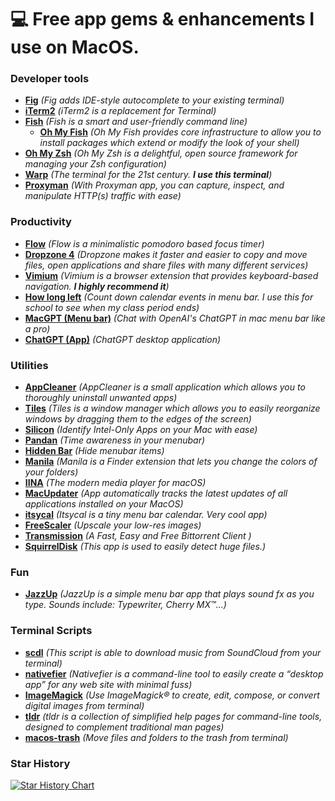 # 💻 Free app gems & enhancements I use on MacOS.
                
### Developer tools
+ [**Fig**](https://fig.io/ "Fig") *(Fig adds IDE-style autocomplete to your existing terminal)*
+ [ **iTerm2**](https://iterm2.com/ " iTerm2") *(iTerm2 is a replacement for Terminal)*
+ [**Fish**](https://fishshell.com/ "Fish") *(Fish is a smart and user-friendly command line)*
    + [**Oh My Fish**](https://github.com/oh-my-fish/oh-my-fish "Oh My Fish") *(Oh My Fish provides core infrastructure to allow you to install packages which extend or modify the look of your shell)*
+ [**Oh My Zsh**](https://ohmyz.sh/ "Oh My Zsh") *(Oh My Zsh is a delightful, open source framework for managing your Zsh configuration)*
+ [**Warp**](https://www.warp.dev/) *(The terminal for the 21st century. **I use this terminal**)*
+ [**Proxyman**](https://proxyman.io/) *(With Proxyman app, you can capture, inspect, and manipulate HTTP(s) traffic with ease)*

### Productivity
+ [**Flow**](https://flowapp.info/ "**Flow**") *(Flow is a minimalistic pomodoro based focus timer)*
+ [**Dropzone 4**](https://apps.apple.com/us/app/dropzone-4/id1485052491 "**Dropzone**") *(Dropzone makes it faster and easier to copy and move files, open applications and share files with many different services)*
+ [**Vimium**](https://github.com/philc/vimium "**Vimium**") *(Vimium is a browser extension that provides keyboard-based navigation. **I highly recommend it**)*
+ [**How long left**](https://apps.apple.com/us/app/how-long-left/id1388832966?mt=12) *(Count down calendar events in menu bar. I use this for school to see when my class period ends)*
+ [**MacGPT (Menu bar)**](https://www.macgpt.com/) *(Chat with OpenAI's ChatGPT in mac menu bar like a pro)*
+ [**ChatGPT (App)**](https://github.com/lencx/ChatGPT) *(ChatGPT desktop application)*

### Utilities
+ [**AppCleaner**](https://freemacsoft.net/appcleaner/ "AppCleaner") *(AppCleaner is a small application which allows you to thoroughly uninstall unwanted apps)*
+ [**Tiles**](https://freemacsoft.net/tiles/ "Tiles") *(Tiles is a window manager which allows you to easily reorganize windows by dragging them to the edges of the screen)*
+ [**Silicon**](https://github.com/DigiDNA/Silicon "**Silicon**") *(Identify Intel-Only Apps on your Mac with ease)*
+ [**Pandan**](https://apps.apple.com/app/id1569600264 "**Pandan**") *(Time awareness in your menubar)*
+ [**Hidden Bar**](https://apps.apple.com/us/app/hidden-bar/id1452453066 "**Hidden Bar**") *(Hide menubar items)*
+ [**Manila**](https://github.com/neilsardesai/Manila "**Manila**") *(Manila is a Finder extension that lets you change the colors of your folders)*
+ [**IINA**](https://iina.io/ "**IINA**") *(The modern media player for macOS)*
+ [**MacUpdater**](https://www.corecode.io/macupdater/index.html "**MacUpdater**") *(App automatically tracks the latest updates of all applications installed on your MacOS)*
+ [**itsycal**](https://www.mowglii.com/itsycal/ "**itsycal**") *(Itsycal is a tiny menu bar calendar. Very cool app)*
+ [**FreeScaler**](https://apps.apple.com/us/app/freescaler/id6443796196 "**FreeScaler**") *(Upscale your low-res images)*
+ [**Transmission**](https://transmissionbt.com/) *(A Fast, Easy and Free Bittorrent Client )*
+ [**SquirrelDisk**](https://www.squirreldisk.com/) *(This app is used to easily detect huge files.)*

### Fun
+ [**JazzUp**](https://www.irradiatedsoftware.com/labs/) *(JazzUp is a simple menu bar app that plays sound fx as you type. Sounds include: Typewriter, Cherry MX™...)*

### Terminal Scripts
+ **[scdl](https://github.com/flyingrub/scdl "scdl")** *(This script is able to download music from SoundCloud from your terminal)*
+ [**nativefier**](https://github.com/nativefier/nativefier "**nativefier**") *(Nativefier is a command-line tool to easily create a “desktop app” for any web site with minimal fuss)*
+ [**ImageMagick**](https://imagemagick.org/script/index.php "**ImageMagick**") *(Use ImageMagick® to create, edit, compose, or convert digital images from terminal)*
+ [**tldr**](https://github.com/tldr-pages/tldr) *(tldr is a collection of simplified help pages for command-line tools, designed to complement traditional man pages)*
+ [**macos-trash**](https://github.com/sindresorhus/macos-trash) *(Move files and folders to the trash from terminal)* 

### Star History

[![Star History Chart](https://api.star-history.com/svg?repos=svenko99/MacOS-free-apps-gems&type=Date)](https://star-history.com/#svenko99/MacOS-free-apps-gems&Date)
